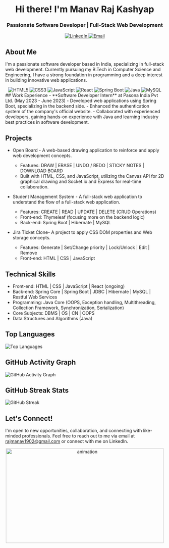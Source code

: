 <h1 align="center">Hi there! I'm Manav Raj Kashyap</h1>
<h3 align="center">Passionate Software Developer | Full-Stack Web Development</h3>

<p align="center">
  <a href="https://linkedin.com/in/manav-raj-kashyap" target="_blank">
    <img src="https://img.shields.io/badge/-LinkedIn-blue?style=flat&logo=linkedin&logoColor=white" alt="LinkedIn">
  </a>
  <a href="mailto:rajmanav1902@gmail.com">
    <img src="https://img.shields.io/badge/-Email-red?style=flat&logo=gmail&logoColor=white" alt="Email">
  </a>
</p>

## About Me
I'm a passionate software developer based in India, specializing in full-stack web development. Currently pursuing my B.Tech in Computer Science and Engineering, I have a strong foundation in programming and a deep interest in building innovative web applications.
<div align="center">
  <img src="https://img.shields.io/badge/-HTML5-E34F26?style=flat&logo=html5&logoColor=white" alt="HTML5">
  <img src="https://img.shields.io/badge/-CSS3-1572B6?style=flat&logo=css3&logoColor=white" alt="CSS3">
  <img src="https://img.shields.io/badge/-JavaScript-F7DF1E?style=flat&logo=javascript&logoColor=white" alt="JavaScript">
  <img src="https://img.shields.io/badge/-React-61DAFB?style=flat&logo=react&logoColor=white" alt="React">
  <img src="https://img.shields.io/badge/-Spring Boot-6DB33F?style=flat&logo=spring&logoColor=white" alt="Spring Boot">
  <img src="https://img.shields.io/badge/-Java-007396?style=flat&logo=java&logoColor=white" alt="Java">
  <img src="https://img.shields.io/badge/-MySQL-4479A1?style=flat&logo=mysql&logoColor=white" alt="MySQL">
</div>
## Work Experience
- **Software Developer Intern** at Pasona India Pvt Ltd. (May 2023 - June 2023)
  - Developed web applications using Spring Boot, specializing in the backend side.
  - Enhanced the authentication system of the company's official website.
  - Collaborated with experienced developers, gaining hands-on experience with Java and learning industry best practices in software development.

## Projects
- Open Board - A web-based drawing application to reinforce and apply web development concepts.
  - Features: DRAW | ERASE | UNDO / REDO | STICKY NOTES | DOWNLOAD BOARD
  - Built with HTML, CSS, and JavaScript, utilizing the Canvas API for 2D graphical drawing and Socket.io and Express for real-time collaboration.

- Student Management System - A full-stack web application to understand the flow of a full-stack web application.
  - Features: CREATE | READ | UPDATE | DELETE (CRUD Operations)
  - Front-end: Thymeleaf (focusing more on the backend logic)
  - Back-end: Spring Boot | Hibernate | MySQL

- Jira Ticket Clone- A project to apply CSS DOM properties and Web storage concepts.
  - Features: Generate | Set/Change priority | Lock/Unlock | Edit | Remove
  - Front-end: HTML | CSS | JavaScript

## Technical Skills
- Front-end: HTML | CSS | JavaScript | React (ongoing)
- Back-end: Spring Core | Spring Boot | JDBC | Hibernate | MySQL | Restful Web Services
- Programming: Java Core (OOPS, Exception handling, Multithreading, Collection Framework, Synchronization, Serialization)
- Core Subjects: DBMS | OS | CN | OOPS
- Data Structures and Algorithms (Java)

## Top Languages
![Top Languages](https://github-readme-stats.vercel.app/api/top-langs/?username=rajmanav1902&layout=compact&theme=radical)

## GitHub Activity Graph
![GitHub Activity Graph](https://activity-graph.herokuapp.com/graph?username=rajmanav1902&theme=github)

## GitHub Streak Stats
![GitHub Streak](https://github-readme-streak-stats.herokuapp.com/?user=rajmanav1902&theme=dark)

## Let's Connect!
I'm open to new opportunities, collaboration, and connecting with like-minded professionals. Feel free to reach out to me via email at rajmanav1902@gmail.com or connect with me on LinkedIn.

<div align="center">
  <img src="https://github.com/rajmanav1902/rajmanav1902/blob/main/assets/animation.gif" alt="animation" width="500" height="300" />
</div>


